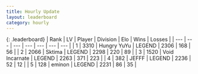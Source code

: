```yaml
---
title: Hourly Update
layout: leaderboard
category: hourly
---
```


{: .leaderboard}
| Rank | LV | Player | Division | Elo | Wins | Losses |
| --- | --- | --- | --- | --- | --- | --- |
| <span data-change="0">1</span> | 3310 | <span title="ID: 164871">Hungry YuYu</span> | LEGEND | <span data-change="0">2306</span> | <span data-change="0">168</span> | <span data-change="0">56</span> |
| <span data-change="0">2</span> | 2066 | <span title="ID: 353063">Sktima</span> | LEGEND | <span data-change="0">2298</span> | <span data-change="0">220</span> | <span data-change="0">89</span> |
| <span data-change="0">3</span> | 1520 | <span title="ID: 366840">Void Incarnate</span> | LEGEND | <span data-change="0">2263</span> | <span data-change="0">371</span> | <span data-change="0">223</span> |
| <span data-change="2">4</span> | 382 | <span title="ID: 488585">JEFFF</span> | LEGEND | <span data-change="12">2236</span> | <span data-change="2">52</span> | <span data-change="0">12</span> |
| <span data-change="-1">5</span> | 128 | <span title="ID: 282716">eminon</span> | LEGEND | <span data-change="0">2231</span> | <span data-change="0">86</span> | <span data-change="0">35</span> |